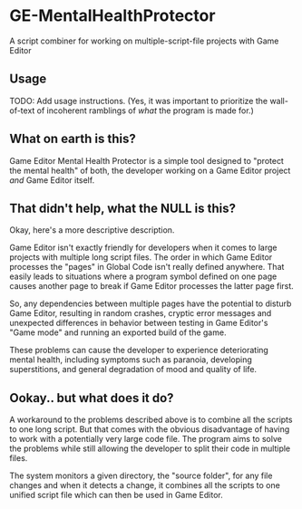 # GE-MentalHealthProtector
A script combiner for working on multiple-script-file projects with Game Editor

## Usage
TODO: Add usage instructions. (Yes, it was important to prioritize the wall-of-text
of incoherent ramblings of _what_ the program is made for.)

## What on earth is this?
Game Editor Mental Health Protector is a simple tool designed to 
"protect the mental health" of both, the developer working on a
Game Editor project _and_ Game Editor itself.

## That didn't help, what the NULL is this?
Okay, here's a more descriptive description.

Game Editor isn't exactly friendly for developers when it comes to
large projects with multiple long script files. The order in which
Game Editor processes the "pages" in Global Code isn't really
defined anywhere. That easily leads to situations where a program
symbol defined on one page causes another page to break if Game
Editor processes the latter page first.

So, any dependencies between multiple pages have the potential to disturb
Game Editor, resulting in random crashes, cryptic error messages and
unexpected differences in behavior between testing in Game Editor's "Game mode"
and running an exported build of the game.

These problems can cause the developer to experience deteriorating mental
health, including symptoms such as paranoia, developing superstitions,
and general degradation of mood and quality of life.

## Ookay.. but what does it do?
A workaround to the problems described above is to combine all the scripts
to one long script. But that comes with the obvious disadvantage of having
to work with a potentially very large code file. The program aims to solve
the problems while still allowing the developer to split their code in
multiple files.

The system monitors a given directory, the "source folder", for any
file changes and when it detects a change, it combines all the scripts
to one unified script file which can then be used in Game Editor.
